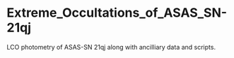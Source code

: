# Extreme_Occultations_of_ASAS_SN-21qj
LCO photometry of ASAS-SN 21qj along with ancilliary data and scripts.
